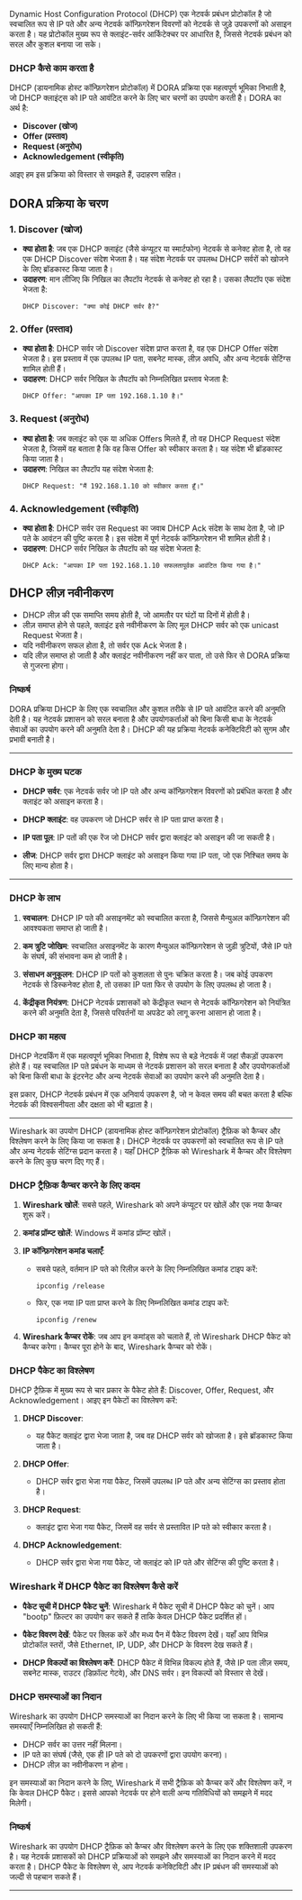 Dynamic Host Configuration Protocol (DHCP) एक नेटवर्क प्रबंधन प्रोटोकॉल है जो स्वचालित रूप से IP पते और अन्य नेटवर्क कॉन्फ़िगरेशन विवरणों को नेटवर्क से जुड़े उपकरणों को असाइन करता है। यह प्रोटोकॉल मुख्य रूप से क्लाइंट-सर्वर आर्किटेक्चर पर आधारित है, जिससे नेटवर्क प्रबंधन को सरल और कुशल बनाया जा सके।

### DHCP कैसे काम करता है

DHCP (डायनामिक होस्ट कॉन्फ़िगरेशन प्रोटोकॉल) में DORA प्रक्रिया एक महत्वपूर्ण भूमिका निभाती है, जो DHCP क्लाइंट्स को IP पते आवंटित करने के लिए चार चरणों का उपयोग करती है। DORA का अर्थ है:

- **Discover (खोज)** 
- **Offer (प्रस्ताव)** 
- **Request (अनुरोध)** 
- **Acknowledgement (स्वीकृति)** 

आइए हम इस प्रक्रिया को विस्तार से समझते हैं, उदाहरण सहित।

## DORA प्रक्रिया के चरण

### 1. Discover (खोज)
- **क्या होता है**: जब एक DHCP क्लाइंट (जैसे कंप्यूटर या स्मार्टफोन) नेटवर्क से कनेक्ट होता है, तो वह एक DHCP Discover संदेश भेजता है। यह संदेश नेटवर्क पर उपलब्ध DHCP सर्वरों को खोजने के लिए ब्रॉडकास्ट किया जाता है।
- **उदाहरण**: मान लीजिए कि निखिल का लैपटॉप नेटवर्क से कनेक्ट हो रहा है। उसका लैपटॉप एक संदेश भेजता है:
  ```
  DHCP Discover: "क्या कोई DHCP सर्वर है?"
  ```

### 2. Offer (प्रस्ताव)
- **क्या होता है**: DHCP सर्वर जो Discover संदेश प्राप्त करता है, वह एक DHCP Offer संदेश भेजता है। इस प्रस्ताव में एक उपलब्ध IP पता, सबनेट मास्क, लीज़ अवधि, और अन्य नेटवर्क सेटिंग्स शामिल होती हैं।
- **उदाहरण**: DHCP सर्वर निखिल के लैपटॉप को निम्नलिखित प्रस्ताव भेजता है:
  ```
  DHCP Offer: "आपका IP पता 192.168.1.10 है।"
  ```

### 3. Request (अनुरोध)
- **क्या होता है**: जब क्लाइंट को एक या अधिक Offers मिलते हैं, तो वह DHCP Request संदेश भेजता है, जिसमें वह बताता है कि वह किस Offer को स्वीकार करता है। यह संदेश भी ब्रॉडकास्ट किया जाता है।
- **उदाहरण**: निखिल का लैपटॉप यह संदेश भेजता है:
  ```
  DHCP Request: "मैं 192.168.1.10 को स्वीकार करता हूँ।"
  ```

### 4. Acknowledgement (स्वीकृति)
- **क्या होता है**: DHCP सर्वर उस Request का जवाब DHCP Ack संदेश के साथ देता है, जो IP पते के आवंटन की पुष्टि करता है। इस संदेश में पूर्ण नेटवर्क कॉन्फ़िगरेशन भी शामिल होती है।
- **उदाहरण**: DHCP सर्वर निखिल के लैपटॉप को यह संदेश भेजता है:
  ```
  DHCP Ack: "आपका IP पता 192.168.1.10 सफलतापूर्वक आवंटित किया गया है।"
  ```

## DHCP लीज़ नवीनीकरण

- DHCP लीज़ की एक समाप्ति समय होती है, जो आमतौर पर घंटों या दिनों में होती है।
- लीज़ समाप्त होने से पहले, क्लाइंट इसे नवीनीकरण के लिए मूल DHCP सर्वर को एक unicast Request भेजता है।
- यदि नवीनीकरण सफल होता है, तो सर्वर एक Ack भेजता है।
- यदि लीज़ समाप्त हो जाती है और क्लाइंट नवीनीकरण नहीं कर पाता, तो उसे फिर से DORA प्रक्रिया से गुजरना होगा।

### निष्कर्ष

DORA प्रक्रिया DHCP के लिए एक स्वचालित और कुशल तरीके से IP पते आवंटित करने की अनुमति देती है। यह नेटवर्क प्रशासन को सरल बनाता है और उपयोगकर्ताओं को बिना किसी बाधा के नेटवर्क सेवाओं का उपयोग करने की अनुमति देता है। DHCP की यह प्रक्रिया नेटवर्क कनेक्टिविटी को सुगम और प्रभावी बनाती है।

---
### DHCP के मुख्य घटक

- **DHCP सर्वर**: एक नेटवर्क सर्वर जो IP पते और अन्य कॉन्फ़िगरेशन विवरणों को प्रबंधित करता है और क्लाइंट को असाइन करता है।
  
- **DHCP क्लाइंट**: वह उपकरण जो DHCP सर्वर से IP पता प्राप्त करता है।

- **IP पता पूल**: IP पतों की एक रेंज जो DHCP सर्वर द्वारा क्लाइंट को असाइन की जा सकती है।

- **लीज**: DHCP सर्वर द्वारा DHCP क्लाइंट को असाइन किया गया IP पता, जो एक निश्चित समय के लिए मान्य होता है।

---

### DHCP के लाभ

1. **स्वचालन**: DHCP IP पते की असाइनमेंट को स्वचालित करता है, जिससे मैन्युअल कॉन्फ़िगरेशन की आवश्यकता समाप्त हो जाती है।

2. **कम त्रुटि जोखिम**: स्वचालित असाइनमेंट के कारण मैन्युअल कॉन्फ़िगरेशन से जुड़ी त्रुटियों, जैसे IP पते के संघर्ष, की संभावना कम हो जाती है।

3. **संसाधन अनुकूलन**: DHCP IP पतों को कुशलता से पुनः चक्रित करता है। जब कोई उपकरण नेटवर्क से डिस्कनेक्ट होता है, तो उसका IP पता फिर से उपयोग के लिए उपलब्ध हो जाता है।

4. **केंद्रीकृत नियंत्रण**: DHCP नेटवर्क प्रशासकों को केंद्रीकृत स्थान से नेटवर्क कॉन्फ़िगरेशन को नियंत्रित करने की अनुमति देता है, जिससे परिवर्तनों या अपडेट को लागू करना आसान हो जाता है।

### DHCP का महत्व

DHCP नेटवर्किंग में एक महत्वपूर्ण भूमिका निभाता है, विशेष रूप से बड़े नेटवर्क में जहां सैकड़ों उपकरण होते हैं। यह स्वचालित IP पते प्रबंधन के माध्यम से नेटवर्क प्रशासन को सरल बनाता है और उपयोगकर्ताओं को बिना किसी बाधा के इंटरनेट और अन्य नेटवर्क सेवाओं का उपयोग करने की अनुमति देता है। 

इस प्रकार, DHCP नेटवर्क प्रबंधन में एक अनिवार्य उपकरण है, जो न केवल समय की बचत करता है बल्कि नेटवर्क की विश्वसनीयता और दक्षता को भी बढ़ाता है।

---
Wireshark का उपयोग DHCP (डायनामिक होस्ट कॉन्फ़िगरेशन प्रोटोकॉल) ट्रैफ़िक को कैप्चर और विश्लेषण करने के लिए किया जा सकता है। DHCP नेटवर्क पर उपकरणों को स्वचालित रूप से IP पते और अन्य नेटवर्क सेटिंग्स प्रदान करता है। यहाँ DHCP ट्रैफ़िक को Wireshark में कैप्चर और विश्लेषण करने के लिए कुछ चरण दिए गए हैं।

### DHCP ट्रैफ़िक कैप्चर करने के लिए कदम

1. **Wireshark खोलें**: सबसे पहले, Wireshark को अपने कंप्यूटर पर खोलें और एक नया कैप्चर शुरू करें।

2. **कमांड प्रॉम्प्ट खोलें**: Windows में कमांड प्रॉम्प्ट खोलें।

3. **IP कॉन्फ़िगरेशन कमांड चलाएँ**:
   - सबसे पहले, वर्तमान IP पते को रिलीज़ करने के लिए निम्नलिखित कमांड टाइप करें:
     ```
     ipconfig /release
     ```
   - फिर, एक नया IP पता प्राप्त करने के लिए निम्नलिखित कमांड टाइप करें:
     ```
     ipconfig /renew
     ```

4. **Wireshark कैप्चर रोकें**: जब आप इन कमांड्स को चलाते हैं, तो Wireshark DHCP पैकेट को कैप्चर करेगा। कैप्चर पूरा होने के बाद, Wireshark कैप्चर को रोकें।

### DHCP पैकेट का विश्लेषण

DHCP ट्रैफ़िक में मुख्य रूप से चार प्रकार के पैकेट होते हैं: Discover, Offer, Request, और Acknowledgement। आइए इन पैकेटों का विश्लेषण करें:

1. **DHCP Discover**:
   - यह पैकेट क्लाइंट द्वारा भेजा जाता है, जब वह DHCP सर्वर को खोजता है। इसे ब्रॉडकास्ट किया जाता है।

2. **DHCP Offer**:
   - DHCP सर्वर द्वारा भेजा गया पैकेट, जिसमें उपलब्ध IP पते और अन्य सेटिंग्स का प्रस्ताव होता है।

3. **DHCP Request**:
   - क्लाइंट द्वारा भेजा गया पैकेट, जिसमें वह सर्वर से प्रस्तावित IP पते को स्वीकार करता है।

4. **DHCP Acknowledgement**:
   - DHCP सर्वर द्वारा भेजा गया पैकेट, जो क्लाइंट को IP पते और सेटिंग्स की पुष्टि करता है।

### Wireshark में DHCP पैकेट का विश्लेषण कैसे करें

- **पैकेट सूची में DHCP पैकेट चुनें**: Wireshark में पैकेट सूची में DHCP पैकेट को चुनें। आप "bootp" फ़िल्टर का उपयोग कर सकते हैं ताकि केवल DHCP पैकेट प्रदर्शित हों।

- **पैकेट विवरण देखें**: पैकेट पर क्लिक करें और मध्य पैन में पैकेट विवरण देखें। यहाँ आप विभिन्न प्रोटोकॉल स्तरों, जैसे Ethernet, IP, UDP, और DHCP के विवरण देख सकते हैं।

- **DHCP विकल्पों का विश्लेषण करें**: DHCP पैकेट में विभिन्न विकल्प होते हैं, जैसे IP पता लीज़ समय, सबनेट मास्क, राउटर (डिफ़ॉल्ट गेटवे), और DNS सर्वर। इन विकल्पों को विस्तार से देखें।

### DHCP समस्याओं का निदान

Wireshark का उपयोग DHCP समस्याओं का निदान करने के लिए भी किया जा सकता है। सामान्य समस्याएँ निम्नलिखित हो सकती हैं:

- DHCP सर्वर का उत्तर नहीं मिलना।
- IP पते का संघर्ष (जैसे, एक ही IP पते को दो उपकरणों द्वारा उपयोग करना)।
- DHCP लीज़ का नवीनीकरण न होना।

इन समस्याओं का निदान करने के लिए, Wireshark में सभी ट्रैफ़िक को कैप्चर करें और विश्लेषण करें, न कि केवल DHCP पैकेट। इससे आपको नेटवर्क पर होने वाली अन्य गतिविधियों को समझने में मदद मिलेगी।

### निष्कर्ष

Wireshark का उपयोग DHCP ट्रैफ़िक को कैप्चर और विश्लेषण करने के लिए एक शक्तिशाली उपकरण है। यह नेटवर्क प्रशासकों को DHCP प्रक्रियाओं को समझने और समस्याओं का निदान करने में मदद करता है। DHCP पैकेट के विश्लेषण से, आप नेटवर्क कनेक्टिविटी और IP प्रबंधन की समस्याओं को जल्दी से पहचान सकते हैं।

---
